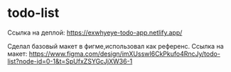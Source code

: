 # todo-list

Ссылка на деплой: https://exwhyeye-todo-app.netlify.app/

Сделал базовый макет в фигме,использовал как референс.
Ссылка на макет: https://www.figma.com/design/imXUsswI6CkPkufo4RncJy/todo-list?node-id=0-1&t=SpUfxZSYGcJjXW36-1
